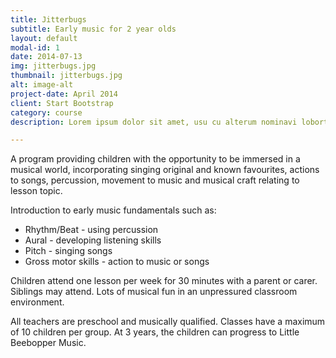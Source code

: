 ```yaml
---
title: Jitterbugs
subtitle: Early music for 2 year olds
layout: default
modal-id: 1
date: 2014-07-13
img: jitterbugs.jpg
thumbnail: jitterbugs.jpg
alt: image-alt
project-date: April 2014
client: Start Bootstrap
category: course
description: Lorem ipsum dolor sit amet, usu cu alterum nominavi lobortis. At duo novum diceret. Tantas apeirian vix et, usu sanctus postulant inciderint ut, populo diceret necessitatibus in vim. Cu eum dicam feugiat noluisse.

---
```

A program providing children with the opportunity to be immersed in a musical world, incorporating singing original and known favourites, actions to songs, percussion, movement to music and musical craft relating to lesson topic.

Introduction to early music fundamentals such as:

- Rhythm/Beat - using percussion
- Aural - developing listening skills
- Pitch - singing songs
- Gross motor skills - action to music or songs

Children attend one lesson per week for 30 minutes with a parent or carer.  Siblings may attend.  Lots of musical fun in an unpressured classroom environment.

All teachers are preschool and musically qualified.  Classes have a maximum of 10 children per group.
At 3 years, the children can progress to Little Beebopper Music.
